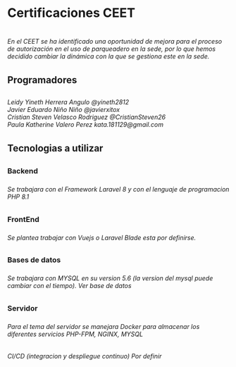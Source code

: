 <h1>Certificaciones CEET<h1>
  
<h6>En el CEET se ha identificado una oportunidad de mejora para el proceso de autorización en el uso de parqueadero en la sede, por lo que hemos decidido cambiar la dinámica con la que se gestiona este en la sede.<h6>

<h2>Programadores<h2>
  
<h6>Leidy Yineth Herrera Angulo @yineth2812<br>
  Javier Eduardo Niño Niño @javierxitox<br>
  Cristian Steven Velasco Rodriguez @CristianSteven26<br>
  Paula Katherine Valero Perez kata.181129@gmail.com<h6>

  
 <h2>Tecnologias a utilizar<h2>
   
   
<h3>Backend<h3>
<h6>Se trabajara con el Framework Laravel 8 y con el lenguaje de programacion PHP 8.1<h6>

<h3>FrontEnd<h3>
<h6>Se plantea trabajar con Vuejs o Laravel Blade esta por definirse.<h6>

<h3>Bases de datos<h3>
<h6>Se trabajara con MYSQL en su version 5.6 (la version del mysql puede cambiar con el tiempo). Ver base de datos<h6>

<h3>Servidor<h3>
<h6>Para el tema del servidor se manejara Docker para almacenar los diferentes servicios PHP-FPM, NGINX, MYSQL<h6>

CI/CD (integracion y despliegue continuo)
Por definir
